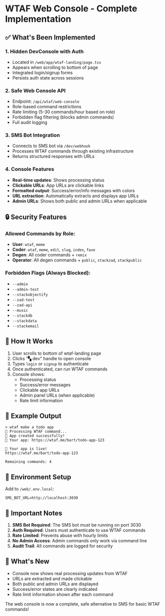 # WTAF Web Console - Complete Implementation

## ✅ What's Been Implemented

### 1. Hidden DevConsole with Auth
- Located in `/web/app/wtaf-landing/page.tsx`
- Appears when scrolling to bottom of page
- Integrated login/signup forms
- Persists auth state across sessions

### 2. Safe Web Console API
- Endpoint: `/api/wtaf/web-console`
- Role-based command restrictions
- Rate limiting (5-30 commands/hour based on role)
- Forbidden flag filtering (blocks admin commands)
- Full audit logging

### 3. SMS Bot Integration
- Connects to SMS bot via `/dev/webhook`
- Processes WTAF commands through existing infrastructure
- Returns structured responses with URLs

### 4. Console Features
- **Real-time updates**: Shows processing status
- **Clickable URLs**: App URLs are clickable links
- **Formatted output**: Success/error/info messages with colors
- **URL extraction**: Automatically extracts and displays app URLs
- **Admin URLs**: Shows both public and admin URLs when applicable

## 🔒 Security Features

### Allowed Commands by Role:
- **User**: `wtaf`, `meme`
- **Coder**: `wtaf`, `meme`, `edit`, `slug`, `index`, `fave`
- **Degen**: All coder commands + `remix`
- **Operator**: All degen commands + `public`, `stackzad`, `stackpublic`

### Forbidden Flags (Always Blocked):
- `--admin`
- `--admin-test`
- `--stackobjectify`
- `--zad-test`
- `--zad-api`
- `--music`
- `--stackdb`
- `--stackdata`
- `--stackemail`

## 📝 How It Works

1. User scrolls to bottom of wtaf-landing page
2. Clicks "▚ dev" handle to open console
3. Types `login` or `signup` to authenticate
4. Once authenticated, can run WTAF commands
5. Console shows:
   - Processing status
   - Success/error messages
   - Clickable app URLs
   - Admin panel URLs (when applicable)
   - Rate limit information

## 🎯 Example Output

```
> wtaf make a todo app
🚀 Processing WTAF command...
🎉 App created successfully!
📱 Your app: https://wtaf.me/bart/todo-app-123

🚀 Your app is live!
https://wtaf.me/bart/todo-app-123

Remaining commands: 4
```

## 🔧 Environment Setup

Add to `/web/.env.local`:
```
SMS_BOT_URL=http://localhost:3030
```

## 🚨 Important Notes

1. **SMS Bot Required**: The SMS bot must be running on port 3030
2. **Auth Required**: Users must authenticate to use WTAF commands
3. **Rate Limited**: Prevents abuse with hourly limits
4. **No Admin Access**: Admin commands only work via command line
5. **Audit Trail**: All commands are logged for security

## 🎉 What's New

- Console now shows real processing updates from WTAF
- URLs are extracted and made clickable
- Both public and admin URLs are displayed
- Success/error states are clearly indicated
- Rate limit information shown after each command

The web console is now a complete, safe alternative to SMS for basic WTAF commands!